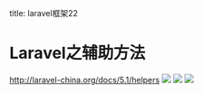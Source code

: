 title: laravel框架22 

#  Laravel之辅助方法 
http://laravel-china.org/docs/5.1/helpers
![](/data/dokuwiki/php/pasted/20160419-132229.png)
![](/data/dokuwiki/php/pasted/20160419-132255.png)
![](/data/dokuwiki/php/pasted/20160419-132313.png)